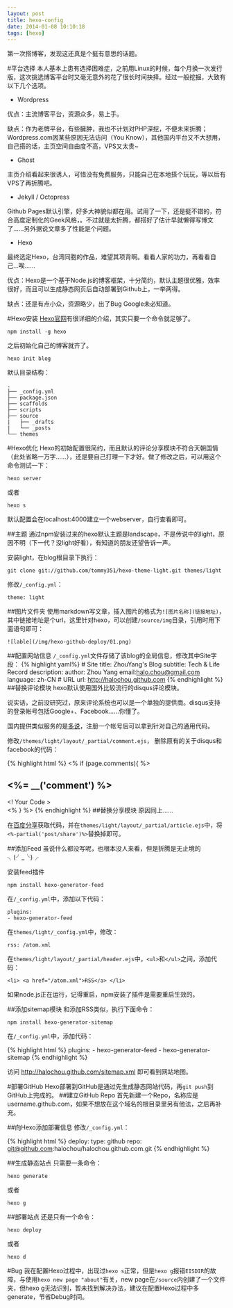 ```yaml
---
layout: post
title: hexo-config
date: 2014-01-08 10:10:18
tags: [hexo]
---
```

第一次搭博客，发现这还真是个挺有意思的话题。

#平台选择
本人基本上患有选择困难症，之前用Linux的时候，每个月换一次发行版，这次挑选博客平台时又毫无意外的花了很长时间抉择。经过一般挖掘，大致有以下几个选项。

* Wordpress 

优点：主流博客平台，资源众多，易上手。

缺点：作为老牌平台，有些臃肿，我也不计划对PHP深挖，不便未来折腾；Wordpress.com因某些原因无法访问（You Know），其他国内平台又不大想用，自己搭的话，主页空间自由度不高，VPS又太贵~

* Ghost

主页介绍看起来很诱人，可惜没有免费服务，只能自己在本地搭个玩玩，等以后有VPS了再折腾吧。

* Jekyll / Octopress

Github Pages默认引擎，好多大神貌似都在用。试用了一下，还是挺不错的，符合高度定制化的Geek风格，。不过就是太折腾，都搭好了估计早就懒得写博文了……另外据说文章多了性能是个问题。

* Hexo

最终选定Hexo，台湾同胞的作品，难望其项背啊。看看人家的功力，再看看自己…唉……

优点：Hexo是一个基于Node.js的博客框架，十分简约，默认主题很优雅，效率很好，而且可以生成静态网页后自动部署到Github上，一举两得。

缺点：还是有点小众，资源略少，出了Bug Google未必知道。

#Hexo安装
[Hexo官网](http://zespia.tw/hexo/docs/setup.html)有很详细的介绍，其实只要一个命令就足够了。

    npm install -g hexo

之后初始化自己的博客就齐了。

    hexo init blog

默认目录结构：

    .
    ├── _config.yml
    ├── package.json
    ├── scaffolds
    ├── scripts
    ├── source
    |   ├── _drafts
    |   └── _posts
    └── themes

#Hexo优化
Hexo的初始配置很简约，而且默认的评论分享模块不符合天朝国情（此处省略一万字……），还是要自己打理一下才好。做了修改之后，可以用这个命令测试一下：

    hexo server

或者

    hexo s

默认配置会在localhost:4000建立一个webserver，自行查看即可。

##主题
通过npm安装过来的hexo默认主题是landscape，不是传说中的light，原因不明（下一代？没light好看），有知道的朋友还望告诉一声。

安装light，在blog根目录下执行：

    git clone git://github.com/tommy351/hexo-theme-light.git themes/light

修改`/_config.yml`：

    theme: light

##图片文件夹
使用markdown写文章，插入图片的格式为`![图片名称](链接地址)`，其中链接地址是个url，这里针对hexo，可以创建`/source/img`目录，引用时用下面语句即可：

    ![lable](/img/hexo-github-deploy/01.png)  

##配置网站信息
`/_config.yml`文件存储了该blog的全局信息，修改其中Site字段：
{% highlight yaml%}
    # Site
    title: ZhouYang's Blog
    subtitle: Tech & Life Record
    description:
    author: Zhou Yang
    email:halo.chou@gmail.com
    language: zh-CN
    # URL
    url: http://halochou.github.com
{% endhighlight %}
##替换评论模块
hexo默认使用国外比较流行的disqus评论模块。

说实话，之前没研究过，原来评论系统也可以是一个单独的提供商。disqus支持的登录帐号包括Google+、Facebook……你懂了。

国内提供类似服务的是[多说](http://duoshuo.com)，注册一个帐号后可以拿到针对自己的通用代码。

修改`/themes/light/layout/_partial/comment.ejs`，
删除原有的关于disqus和facebook的代码：

{% highlight html %}
    <% if (page.comments){ %>
    <section id="comment">
      <h1 class="title"><%= __('comment') %></h1>
      <! Your Code >
    </section>
    <% } %>
{% endhighlight %}
##替换分享模块
原因同上……

在[百度分享](http://share.baidu.com/code)获取代码，并在`themes/light/layout/_partial/article.ejs`中，将`<%-partial('post/share')%>`替换掉即可。

##添加Feed
虽说什么都没写呢，也根本没人来看，但是折腾是无止境的╮(╯_╰)╭

安装feed插件

    npm install hexo-generator-feed

在`/_config.yml`中，添加以下代码：

    plugins: 
    - hexo-generator-feed

在`themes/light/_config.yml`中，修改：

    rss: /atom.xml

在`themes/light/layout/_partial/header.ejs`中，`<ul>`和`</ul>`之间，添加代码：

    <li> <a href="/atom.xml">RSS</a> </li>

如果node.js正在运行，记得重启，npm安装了插件是需要重启生效的。

##添加sitemap模块
和添加RSS类似，执行下面命令：

    npm install hexo-generator-sitemap

在`/_config.yml`中，添加代码：

{% highlight html %}
    plugins: 
    - hexo-generator-feed
    - hexo-generator-sitemap
{% endhighlight %}

访问 http://halochou.github.com/sitemap.xml 即可看到网站地图。

#部署GitHub
Hexo部署到GitHub是通过先生成静态网站代码，再`git push`到GitHub上完成的。
##建立GitHub Repo
首先新建一个Repo，名称应是username.github.com，如果不想放在这个域名的根目录里另有他法，之后再补充。

##向Hexo添加部署信息
修改`/_config.yml`：

{% highlight html %}
    deploy:
        type: github
        repo: git@github.com:halochou/halochou.github.com.git
{% endhighlight %}

##生成静态站点
只需要一条命令：

    hexo generate
或者
    
    hexo g

##部署站点
还是只有一个命令：

    hexo deploy
或者
    
    hexo d

#Bug
我在配置Hexo过程中，出现过`hexo s`正常，但是`hexo g`报错`EISDIR`的故障，与使用`hexo new page "about"`有关，new page在`/source`内创建了一个文件夹，但hexo g无法识别，暂未找到解决办法，建议在配置Hexo过程中多generate，节省Debug时间。
